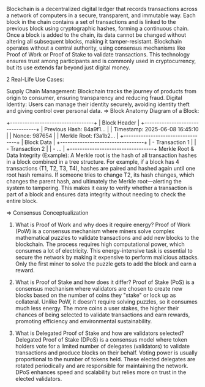 Blockchain is a decentralized digital ledger that records transactions across a network of computers in a secure, transparent, and immutable way. Each block in the chain contains a set of transactions and is linked to the previous block using cryptographic hashes, forming a continuous chain. Once a block is added to the chain, its data cannot be changed without altering all subsequent blocks, making it tamper-resistant. Blockchain operates without a central authority, using consensus mechanisms like Proof of Work or Proof of Stake to validate transactions. This technology ensures trust among participants and is commonly used in cryptocurrency, but its use extends far beyond just digital money.

2 Real-Life Use Cases:

Supply Chain Management: Blockchain tracks the journey of products from origin to consumer, ensuring transparency and reducing fraud.
Digital Identity: Users can manage their identity securely, avoiding identity theft and giving control over personal data.
=> Block Anatomy
Diagram of a Block:

+----------------------------------+
|           Block Header           |
+----------------------------------+
| Previous Hash: 84a9f1...         |
| Timestamp: 2025-06-08 16:45:10   |
| Nonce: 987654                    |
| Merkle Root: f3a1b2...           |
+----------------------------------+
|           Block Data             |
+----------------------------------+
| - Transaction 1                  |
| - Transaction 2                  |
| - ...                            |
+----------------------------------+
Merkle Root & Data Integrity (Example):
A Merkle root is the hash of all transaction hashes in a block combined in a tree structure. For example, if a block has 4 transactions (T1, T2, T3, T4), hashes are paired and hashed again until one root hash remains. If someone tries to change T2, its hash changes, which changes the parent hash, and ultimately the Merkle root—alerting the system to tampering. This makes it easy to verify whether a transaction is part of a block and ensures data integrity without needing to check the entire block.

=> Consensus Conceptualization
1. What is Proof of Work and why does it require energy?
Proof of Work (PoW) is a consensus mechanism where miners solve complex mathematical puzzles to validate transactions and add new blocks to the blockchain. The process requires high computational power, which consumes a lot of electricity. This energy-intensive task is essential to secure the network by making it expensive to perform malicious attacks. Only the first miner to solve the puzzle gets to add the block and earn a reward.

2. What is Proof of Stake and how does it differ?
Proof of Stake (PoS) is a consensus mechanism where validators are chosen to create new blocks based on the number of coins they "stake" or lock up as collateral. Unlike PoW, it doesn’t require solving puzzles, so it consumes much less energy. The more coins a user stakes, the higher their chances of being selected to validate transactions and earn rewards, promoting efficiency and environmental sustainability.

3. What is Delegated Proof of Stake and how are validators selected?
Delegated Proof of Stake (DPoS) is a consensus model where token holders vote for a limited number of delegates (validators) to validate transactions and produce blocks on their behalf. Voting power is usually proportional to the number of tokens held. These elected delegates are rotated periodically and are responsible for maintaining the network. DPoS enhances speed and scalability but relies more on trust in the elected validators.

